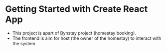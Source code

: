 # Getting Started with Create React App

- This project is apart of Bynstay project (homestay booking).
- The frontend is aim for host (the owner of the homestay) to interact with the system 